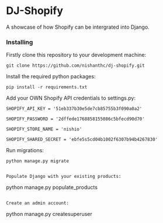 # DJ-Shopify

A showcase of how Shopify can be intergrated into Django.


### Installing

Firstly clone this repository to your development machine:

```
git clone https://github.com/nishanthc/dj-shopify.git
```

Install the required python packages:

```
pip install -r requirements.txt
```

Add your OWN Shopify API credentials to settings.py:


```
SHOPIFY_API_KEY = '51eb337b30e5de7cb85755b3f090a0a2'

SHOPIFY_PASSWORD = '2dffede1768858155086c5bfecd90d70'

SHOPIFY_STORE_NAME = 'nishio'

SHOPIFY_SHARED_SECRET = 'ebfe5s5cd04b1002f6307b94b4267830'
```

Run migrations:

```
python manage.py migrate


Populate Django with your existing products:

```
python manage.py populate_products

```

Create an admin account:

```
python manage.py createsuperuser

```